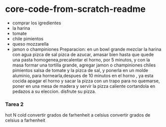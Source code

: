 # core-code-from-scratch-readme
* comprar los igredientes
* la harina
* tomate
* chile pimientos
* queso mozzarella
* jamon o champiniones
Preparacion: en un bowl grande mezclar la harina con agua pizca de sal pizca de azucar, amasar bien hasta que quede una pasta homogenea,precalentar el horno, por 5 minutos, y con la masa formar una tortilla grande, agregar jamon o champiniones chiles pimientos salsa de tomate y la pizca de sal, y ponerla en un molde aluminio, para hornearla,despues de 10 minutos en el horno , ya esta cocida apagar el horno y sacar la pizza con un trapo para no quemarse, poner en una mesa de madera y servir la pizza caliente cortandola en pedazos a su eleccion. disfrute su pizza.

### Tarea 2
hot N cold
convertir grados de farhenheit a celsius
convertir grados de celsius a farhenheit

